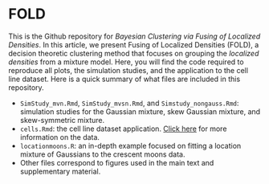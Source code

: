 # FOLD
This is the Github repository for _Bayesian Clustering via Fusing of Localized Densities_. In this article, we present Fusing of Localized Densities (FOLD), a decision theoretic clustering method that focuses on grouping the _localized densities_ from a mixture model. Here, you will find the code required to reproduce all plots, the simulation studies, and the application to the cell line dataset. Here is a quick summary of what files are included in this repository.

* ```SimStudy_mvn.Rmd```, ```SimStudy_mvsn.Rmd```, and ```Simstudy_nongauss.Rmd```: simulation studies for the Gaussian mixture, skew Gaussian mixture, and skew-symmetric mixture.
* ```cells.Rmd```: the cell line dataset application. [Click here](https://www.ncbi.nlm.nih.gov/geo/query/acc.cgi?acc=GSE81861) for more information on the data.
* ```locationmoons.R```: an in-depth example focused on fitting a location mixture of Gaussians to the crescent moons data. 
* Other files correspond to figures used in the main text and supplementary material.
